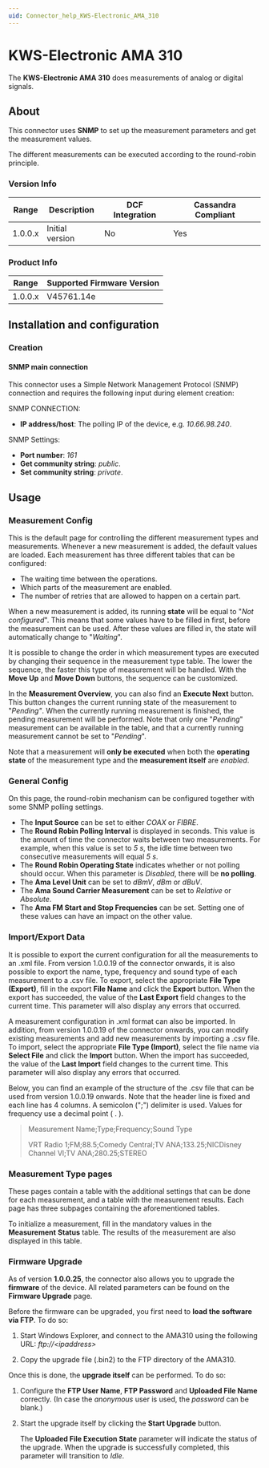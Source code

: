 ```yaml
---
uid: Connector_help_KWS-Electronic_AMA_310
---
```


# KWS-Electronic AMA 310

The **KWS-Electronic AMA 310** does measurements of analog or digital signals.

## About

This connector uses **SNMP** to set up the measurement parameters and get the measurement values.

The different measurements can be executed according to the round-robin principle.

### Version Info

| **Range** | **Description** | **DCF Integration** | **Cassandra Compliant** |
|------------------|-----------------|---------------------|-------------------------|
| 1.0.0.x          | Initial version | No                  | Yes                     |

### Product Info

| Range | Supported Firmware Version |
|------------------|-----------------------------|
| 1.0.0.x          | V45761.14e                  |

## Installation and configuration

### Creation

#### SNMP main connection

This connector uses a Simple Network Management Protocol (SNMP) connection and requires the following input during element creation:

SNMP CONNECTION:

- **IP address/host**: The polling IP of the device, e.g. *10.66.98.240*.

SNMP Settings:

- **Port number**: *161*
- **Get community string**: *public*.
- **Set community string**: *private*.

## Usage

### Measurement Config

This is the default page for controlling the different measurement types and measurements. Whenever a new measurement is added, the default values are loaded. Each measurement has three different tables that can be configured:

- The waiting time between the operations.
- Which parts of the measurement are enabled.
- The number of retries that are allowed to happen on a certain part.

When a new measurement is added, its running **state** will be equal to "*Not configured*". This means that some values have to be filled in first, before the measurement can be used. After these values are filled in, the state will automatically change to "*Waiting*".

It is possible to change the order in which measurement types are executed by changing their sequence in the measurement type table. The lower the sequence, the faster this type of measurement will be handled. With the **Move Up** and **Move Down** buttons, the sequence can be customized.

In the **Measurement Overview**, you can also find an **Execute Next** button. This button changes the current running state of the measurement to "*Pending"*. When the currently running measurement is finished, the pending measurement will be performed. Note that only one "*Pending*" measurement can be available in the table, and that a currently running measurement cannot be set to "*Pending*".

Note that a measurement will **only be executed** when both the **operating state** of the measurement type and the **measurement itself** are *enabled*.

### General Config

On this page, the round-robin mechanism can be configured together with some SNMP polling settings.

- The **Input Source** can be set to either *COAX* or *FIBRE*.
- The **Round Robin Polling Interval** is displayed in seconds. This value is the amount of time the connector waits between two measurements. For example, when this value is set to *5 s*, the idle time between two consecutive measurements will equal *5 s*.
- The **Round Robin Operating State** indicates whether or not polling should occur. When this parameter is *Disabled*, there will be **no polling**.
- The **Ama Level Unit** can be set to *dBmV*, *dBm* or *dBuV*.
- The **Ama Sound Carrier Measurement** can be set to *Relative* or *Absolute*.
- The **Ama FM Start and Stop Frequencies** can be set. Setting one of these values can have an impact on the other value.

### Import/Export Data

It is possible to export the current configuration for all the measurements to an .xml file. From version 1.0.0.19 of the connector onwards, it is also possible to export the name, type, frequency and sound type of each measurement to a .csv file.
To export, select the appropriate **File Type (Export)**, fill in the export **File Name** and click the **Export** button.
When the export has succeeded, the value of the **Last Export** field changes to the current time. This parameter will also display any errors that occurred.

A measurement configuration in .xml format can also be imported. In addition, from version 1.0.0.19 of the connector onwards, you can modify existing measurements and add new measurements by importing a .csv file.
To import, select the appropriate **File Type (Import)**, select the file name via **Select File** and click the **Import** button.
When the import has succeeded, the value of the **Last Import** field changes to the current time. This parameter will also display any errors that occurred.

Below, you can find an example of the structure of the .csv file that can be used from version 1.0.0.19 onwards. Note that the header line is fixed and each line has 4 columns. A semicolon (";") delimiter is used. Values for frequency use a decimal point ( . ).

> Measurement Name;Type;Frequency;Sound Type
>
> VRT Radio 1;FM;88.5;Comedy Central;TV ANA;133.25;NICDisney Channel Vl;TV ANA;280.25;STEREO

### Measurement Type pages

These pages contain a table with the additional settings that can be done for each measurement, and a table with the measurement results. Each page has three subpages containing the aforementioned tables.

To initialize a measurement, fill in the mandatory values in the **Measurement** **Status** table. The results of the measurement are also displayed in this table.

### Firmware Upgrade

As of version **1.0.0.25**, the connector also allows you to upgrade the **firmware** of the device. All related parameters can be found on the **Firmware Upgrade** page.

Before the firmware can be upgraded, you first need to **load the software via FTP**. To do so:

1. Start Windows Explorer, and connect to the AMA310 using the following URL: *ftp://\<ipaddress\>*

1. Copy the upgrade file (.bin2) to the FTP directory of the AMA310.

Once this is done, the **upgrade itself** can be performed. To do so:

1. Configure the **FTP User Name**, **FTP Password** and **Uploaded File Name** correctly. (In case the *anonymous* user is used, the *password* can be blank.)

1. Start the upgrade itself by clicking the **Start Upgrade** button.

   The **Uploaded File Execution State** parameter will indicate the status of the upgrade. When the upgrade is successfully completed, this parameter will transition to *Idle*.
